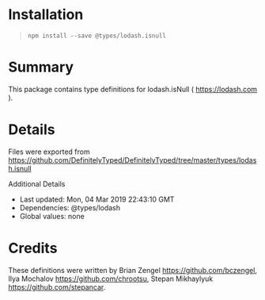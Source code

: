 # Installation
> `npm install --save @types/lodash.isnull`

# Summary
This package contains type definitions for lodash.isNull ( https://lodash.com ).

# Details
Files were exported from https://github.com/DefinitelyTyped/DefinitelyTyped/tree/master/types/lodash.isnull

Additional Details
 * Last updated: Mon, 04 Mar 2019 22:43:10 GMT
 * Dependencies: @types/lodash
 * Global values: none

# Credits
These definitions were written by Brian Zengel <https://github.com/bczengel>, Ilya Mochalov <https://github.com/chrootsu>, Stepan Mikhaylyuk <https://github.com/stepancar>.
